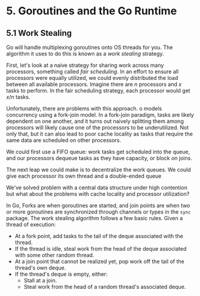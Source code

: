 # 5. Goroutines and the Go Runtime

## 5.1 Work Stealing

Go will handle multiplexing goroutines onto OS threads for you.
The algorithm it uses to do this is known as a *work stealing* strategy.

First, let's look at a naive strategy for sharing work across many
processors, something called *fair scheduling*. In an effort to ensure
all processors were equally utilized, we could evenly distributed
the load between all available processors. Imagine there are
$n$ processors and $x$ tasks to perform. In the fair  scheduling strategy,
each processor would get $x / n$ tasks.

Unfortunately, there are problems with this approach. o models concurrency
using a fork-join model. In a fork-join paradigm, tasks are likely
dependent on one another, and it turns out naively splitting them
among processors will likely cause one of the processors to be
underutilized. Not only that, but it can also lead to poor cache
locality as tasks that require the same data are scheduled on
other processors.

We could first use a FIFO queue: work tasks get scheduled into the
queue, and our processors dequeue tasks as they have capacity, or
block on joins.

The next leap we could make is to decentralize the work queues. We could
give each processor its own thread and a double-ended queue

We've solved problem with a central data structure under high contention
but what about the problems with cache locality and processor utilization?

In Go, Forks are when goroutines are started, and join points are
when two or more goroutines are synchronized through channels or types
in the `sync` package. The work stealing algorithm follows a few
basic rules. Given a thread of execution:

+ At a fork point, add tasks to the tail of the deque associated with the thread.
+ If the thread is idle, steal work from the head of the deque associated with
some other random thread.
+ At a join point that cannot be realized yet, pop work off the
tail of the thread's own deque.
+ If the thread's deque is empty, either:
  + Stall at a join.
  + Steal work from the head of a random thread's associated deque.
